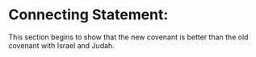 # Connecting Statement:

This section begins to show that the new covenant is better than the old covenant with Israel and Judah.